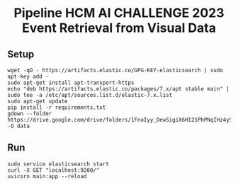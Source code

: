 <h1><center>Pipeline HCM AI CHALLENGE 2023 <br> Event Retrieval from Visual Data</center></h1>

## Setup 
```
wget -qO - https://artifacts.elastic.co/GPG-KEY-elasticsearch | sudo apt-key add -
sudo apt-get install apt-transport-https
echo "deb https://artifacts.elastic.co/packages/7.x/apt stable main" | sudo tee -a /etc/apt/sources.list.d/elastic-7.x.list
sudo apt-get update
pip install -r requirements.txt
gdown --folder https://drive.google.com/drive/folders/1FnoIyy_DewSigiX6H121PhPNqIHz4ySB -O data
```

## Run 
```
sudo service elasticsearch start
curl -X GET "localhost:9200/"
uvicorn main:app --reload
```
